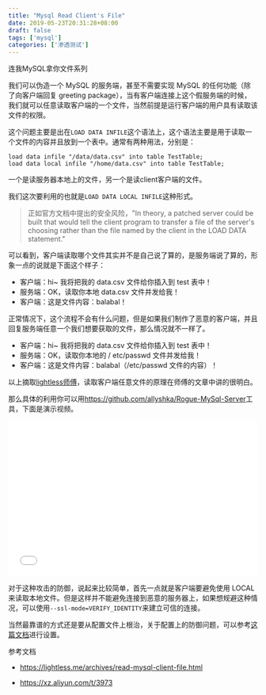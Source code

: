 ```yaml
---
title: "Mysql Read Client's File"
date: 2019-05-23T20:31:28+08:00
draft: false
tags: ['mysql']
categories: ['渗透测试']
---
```


连我MySQL拿你文件系列

<!--more-->

我们可以伪造一个 MySQL 的服务端，甚至不需要实现 MySQL 的任何功能（除了向客户端回复 greeting package），当有客户端连接上这个假服务端的时候，我们就可以任意读取客户端的一个文件，当然前提是运行客户端的用户具有读取该文件的权限。

这个问题主要是出在`LOAD DATA INFILE`这个语法上，这个语法主要是用于读取一个文件的内容并且放到一个表中。通常有两种用法，分别是：

```mysql
load data infile "/data/data.csv" into table TestTable;
load data local infile "/home/data.csv" into table TestTable;
```

一个是读服务器本地上的文件，另一个是读client客户端的文件。

我们这次要利用的也就是`LOAD DATA LOCAL INFILE`这种形式。

>  正如官方文档中提出的安全风险，"In theory, a patched server could be built that would tell the client program to transfer a file of the server's choosing rather than the file named by the client in the LOAD DATA statement."

可以看到，客户端读取哪个文件其实并不是自己说了算的，是服务端说了算的，形象一点的说就是下面这个样子：

- 客户端：hi~ 我将把我的 data.csv 文件给你插入到 test 表中！
- 服务端：OK，读取你本地 data.csv 文件并发给我！
- 客户端：这是文件内容：balabal！

正常情况下，这个流程不会有什么问题，但是如果我们制作了恶意的客户端，并且回复服务端任意一个我们想要获取的文件，那么情况就不一样了。

- 客户端：hi~ 我将把我的 data.csv 文件给你插入到 test 表中！
- 服务端：OK，读取你本地的 / etc/passwd 文件并发给我！
- 客户端：这是文件内容：balabal（/etc/passwd 文件的内容）！

以上摘取[lightless师傅](<https://lightless.me/archives/read-mysql-client-file.html>)，读取客户端任意文件的原理在师傅的文章中讲的很明白。

那么具体的利用你可以用<https://github.com/allyshka/Rogue-MySql-Server>工具，下面是演示视频。

<div class="bilibili" style="position: relative; padding-bottom: 56.25%; padding-top: 30px; height: 0; overflow: hidden;">
    <iframe src="//player.bilibili.com/player.html?aid=53371772" scrolling="no" border="0" frameborder="no" framespacing="0" allowfullscreen="true" style="position: absolute; top: 0; left: 0; width: 100%; height: 100%;">
    </iframe>
</div>

对于这种攻击的防御，说起来比较简单，首先一点就是客户端要避免使用 LOCAL 来读取本地文件。但是这样并不能避免连接到恶意的服务器上，如果想规避这种情况，可以使用`--ssl-mode=VERIFY_IDENTITY`来建立可信的连接。

当然最靠谱的方式还是要从配置文件上根治，关于配置上的防御问题，可以参考[这篇文档](https://dev.mysql.com/doc/refman/8.0/en/load-data-local.html)进行设置。

参考文档

- https://lightless.me/archives/read-mysql-client-file.html

- https://xz.aliyun.com/t/3973